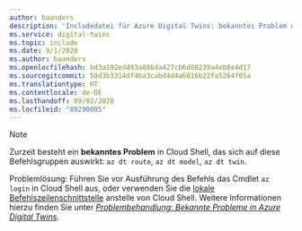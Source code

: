 ```yaml
---
author: baanders
description: 'Includedatei für Azure Digital Twins: bekanntes Problem mit der Cloud Shell-Authentifizierung'
ms.service: digital-twins
ms.topic: include
ms.date: 9/1/2020
ms.author: baanders
ms.openlocfilehash: bd3a192ed493a886da427cb6d89239a4eb8e4d17
ms.sourcegitcommit: 58d3b3314df4ba3cabd4d4a6016b22fa5264f05a
ms.translationtype: HT
ms.contentlocale: de-DE
ms.lasthandoff: 09/02/2020
ms.locfileid: "89290095"
---
```

>[!NOTE]
>Zurzeit besteht ein **bekanntes Problem** in Cloud Shell, das sich auf diese Befehlsgruppen auswirkt: `az dt route`, `az dt model`, `az dt twin`.
>
>Problemlösung: Führen Sie vor Ausführung des Befehls das Cmdlet `az login` in Cloud Shell aus, oder verwenden Sie die [lokale Befehlszeilenschnittstelle](https://docs.microsoft.com/cli/azure/install-azure-cli?view=azure-cli-latest) anstelle von Cloud Shell. Weitere Informationen hierzu finden Sie unter [*Problembehandlung: Bekannte Probleme in Azure Digital Twins*](../articles/digital-twins/troubleshoot-known-issues.md#400-client-error-bad-request-in-cloud-shell).